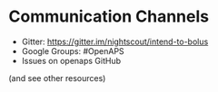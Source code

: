 # Communication Channels

 - Gitter: https://gitter.im/nightscout/intend-to-bolus
 - Google Groups: #OpenAPS
 - Issues on openaps GitHub

(and see other resources)